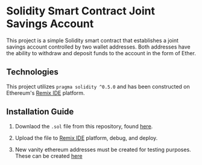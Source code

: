 # Solidity Smart Contract Joint Savings Account

This project is a simple Solidity smart contract that establishes a joint savings account controlled by two wallet addresses. Both addresses have the ability to withdraw and deposit funds to the account in the form of Ether. 

## Technologies

This project utilizes `pragma solidity ^0.5.0` and has been constructed on Ethereum's [Remix IDE](https://remix.ethereum.org/) platform.

## Installation Guide

1. Downlaod the `.sol` file from this repository, found [here](https://github.com/MaxAcheson/module_20_challenge/blob/main/joint_savings.sol).

2. Upload the file to [Remix IDE](https://remix.ethereum.org/) platform, debug, and deploy.

3. New vanity ethereum addresses must be created for testing purposes. These can be created [here](https://vanity-eth.tk/)

